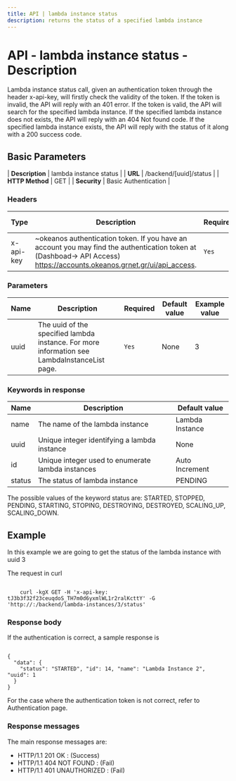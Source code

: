 ```yaml
---
title: API | lambda instance status
description: returns the status of a specified lambda instance
---
```


# API - lambda instance status - Description

Lambda instance status call, given an authentication token through the header x-api-key, will firstly check the validity of the token. If the token is invalid, the API will reply with an 401 error. If the token is valid, the API will search for the specified lambda instance. If the specified lambda instance does not exists, the API will reply with an 404 Not found code. If the specified lambda instance exists, the API will reply with the status of it along with a 200 success code.

## Basic Parameters

| **Description** | lambda instance status |
| **URL**         | /backend/[uuid]/status   |
| **HTTP Method** | GET |
| **Security**    | Basic Authentication        |


### Headers

Type | Description | Required | Default value | Example value |
------|-------------|----------|---------------|---------------|
x-api-key | ~okeanos authentication token. If you have an account you may find the authentication token at (Dashboad-> API Access) https://accounts.okeanos.grnet.gr/ui/api_access. | `Yes` |None| tJ3b3f32f23ceuqdoS_TH7m0d6yxmlWL1r2ralKcttY

### Parameters

Name | Description | Required | Default value | Example value |
------|-------------|----------|---------------|---------------|
uuid  | The uuid of the specified lambda instance. For more information see LambdaInstanceList page. |`Yes` |None| 3

### Keywords in response
Name | Description | Default value |
------|------------|---------------|
name | The name of the lambda instance | Lambda Instance
uuid | Unique integer identifying a lambda instance | None
id   | Unique integer used to enumerate lambda instances | Auto Increment
status | The status of lambda instance | PENDING

The possible values of the keyword status are:
STARTED, STOPPED, PENDING, STARTING, STOPING, DESTROYING, DESTROYED, SCALING_UP, SCALING_DOWN.

## Example

In this example we are going to get the status of the lambda instance with uuid 3

The request in curl

<pre><code>
    curl -kgX GET -H 'x-api-key: tJ3b3f32f23ceuqdoS_TH7m0d6yxmlWL1r2ralKcttY' -G 'http://<url>:<port>/backend/lambda-instances/3/status'
</code></pre>


### Response body

If the authentication is correct, a sample response is

<pre><code>
{
  "data": {
    "status": "STARTED", "id": 14, "name": "Lambda Instance 2", "uuid": 1
  }
}
</code></pre>

For the case where the authentication token is not correct, refer to Authentication page.

### Response messages

The main response messages are:

- HTTP/1.1 201 OK : (Success)
- HTTP/1.1 404 NOT FOUND : (Fail)
- HTTP/1.1 401 UNAUTHORIZED : (Fail)
